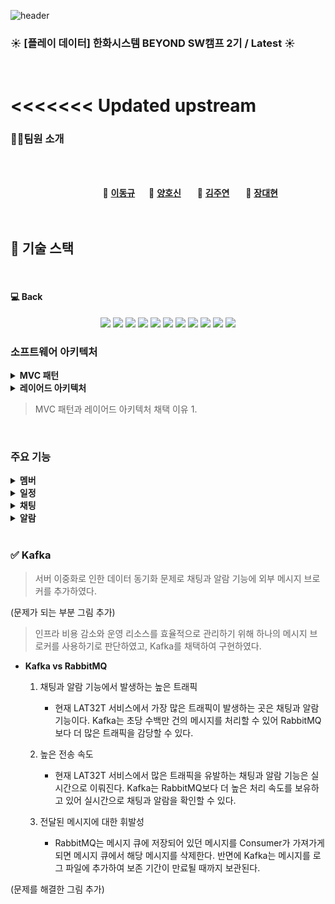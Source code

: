 ![header](https://capsule-render.vercel.app/api?type=Venom&color=ffe599&height=300&section=header&text=SSM&desc=📆Smart%20Schedule%20Manager&descSize=30&descAlign=50&descAlignY=70&fontSize=100&animation=fadeIn&fontColor=5f475f)

### :sunny: **[플레이 데이터] 한화시스템 BEYOND SW캠프 2기 / Latest** :sunny:

<br>

<<<<<<< Updated upstream
<br>
=======

### 🤼‍♂️팀원 소개

<br><br>

&nbsp;　&nbsp;　&nbsp;　&nbsp;　&nbsp;　&nbsp;　&nbsp;　&nbsp;　 🐻 **[이동규](https://github.com/PTCman)**&nbsp;　 🦁 **[양호신](https://github.com/Hosae0905)** &nbsp;　 🐶 **[김주연](https://github.com/jyk147369)** &nbsp;　 🐯 **[장대현](https://github.com/poil4291)** &nbsp;
<br><br><br>

## 📌 기술 스택

<br>


#### :computer:&nbsp;Back
<div align="center">
<img src="https://img.shields.io/badge/MariaDB-003545?style=for-the-badge&logo=mariadb&logoColor=white">
<img src="https://img.shields.io/badge/Maven-02303A?style=for-the-badge&logo=maven&logoColor=white">
<img src="https://img.shields.io/badge/Java-ED8B00?style=for-the-badge&logo=openjdk&logoColor=white"> 
<img src="https://img.shields.io/badge/Spring-6DB33F?style=for-the-badge&logo=spring&logoColor=white">
<img src="https://img.shields.io/badge/Spring Boot-6DB33F?style=for-the-badge&logo=Spring Boot&logoColor=white">
<img src="https://img.shields.io/badge/Spring data jpa-6DB33F?style=for-the-badge&logo=Spring Boot&logoColor=white">
<img src="https://img.shields.io/badge/Spring batch-6DB33F?style=for-the-badge&logo=Spring Boot&logoColor=white">
<img src="https://img.shields.io/badge/kafka-231F20?style=for-the-badge&logo=apachekafka&logoColor=white"> 
<img src="https://img.shields.io/badge/Spring_Security-6DB33F?style=for-the-badge&logo=Spring-Security&logoColor=white">
<img src="https://img.shields.io/badge/jwt-000000?style=for-the-badge&logo=Json Web Tokens&logoColor=purple">
<img src="https://img.shields.io/badge/intellijidea-000000?style=for-the-badge&logo=intellijidea&logoColor=red"> 
</div>

### 소프트웨어 아키텍처
<details>
<summary><b>MVC 패턴</b></summary>

<img src="../img/MVC패턴.png">

* 정의
  * Model, View, Controller라는 3가지 구성 요소로 이루어진 소프트웨어 엔지니어링 아키텍처 패턴 
  1. 모델(Model)
     * 데이터와 비즈니스 로직을 처리. 
     * Controller에게 받은 데이터를 가공하는 역할을 수행
  2. 뷰(View)
     * 사용자 인터페이스 요소. 
     * Controller에게 받은 Model의 데이터를 사용자에게 시각적으로 보여주기 위한 역할을 수행
  3. 컨트롤러(Controller)
     * Model과 View 사이에서 데이터 흐름을 제어
     * 사용자가 접근한 URL에 따라 요청을 파악하고 URL에 적절한 Method를 호출하여 Service에서 비즈니스 로직을 처리
    
* 장점
  * 유지보수성
  * 재사용성 및 확장성
  * 개발 효율성
* 단점
  * 복잡성 증가 : 규모가 복잡하고 큰 서비스 및 프로그램의 경우, 하나의 Controller에 많은 View와 Model이 연결되어 있기 때문에 부하가 커지게 된다.
  * 상호의존성 : Model과 View의 의존성을 완전히 분리시킬 수 없다.
 </details>

<details>
<summary><b>레이어드 아키텍처</b></summary>

* 정의
  * 소프트웨어 설계를 위한 일반적인 아키텍처 패턴 중 하나
  * 애플리케이션을 명확하게 구분된 여러 계층으로 나누는 방식
  1. 프레젠테이션 계층 (Presentation Layer)
     * 사용자 인터페이스(UI)와 사용자 경험(UX)을 담당
     * 사용자의 입력을 받아 처리하고, 사용자에게 정보를 시각적으로 표현
  2. 비즈니스 로직 계층 (Business Logic Layer)
     * 데이터의 처리 및 변환, 계산, 비즈니스 규칙의 실행 등을 담당
     * 애플리케이션의 핵심 기능과 비즈니스 규칙을 구현
  3. 퍼시스턴스 계층 (Persistence Layer)
     * 데이터를 생성, 읽기, 업데이트, 삭제(CRUD)하는 로직을 관리하는 계층
     * 데이터를 영구 저장소에 저장하고 필요할 때 해당 데이터를 검색
  4. 데이터 계층 (Database Layer)
      * 실제 데이터를 저장하는 계층
* 장점
* 단점

</details>

> MVC 패턴과 레이어드 아키텍처 채택 이유
> 1. 

<br>

### 주요 기능
<details>
<summary><b>멤버</b></summary>
</details>

<details>
<summary><b>일정</b></summary>
</details>

<details>
<summary><b>채팅</b></summary>

### ✅ WebSocket과 STOMP를 이용한 채팅기능 구현

> 실시간 채팅은 사내 사용자들간 소통을 향상시켜 일의 효율도를 높이고 프로젝트에 대한 적극적인 참여를 유도할 수 있을 것이라 고려되어 구현하게 되었다. 

* **WebSocket**
    * 하나의 TCP 연결을 통해 양방향 통신을 가능하게 하는 프로토콜 기술
  * 서버와 클라이언트 간에 지속적인 연결을 유지하며 데이터를 실시간으로 양방향으로 교환
  * 

* **STOMP(Simple Text Oriented Messaged Protocol)**
  * pub/sub 구조를 따르는 텍스트 기반의 프로토콜
  * 클라이언트와 메시지 브로커 간의 비동기 통신을 위해 설계
  * Subscriber, Sender, Broker를 따로 두어 처리
    1. Sender : Sender는 메시지를 생성해서 채팅방에 발행하는 역할. 메시지는 Broker를 통해 Subscriber에게 전달 ➡️ 채팅방 생성
    2. Subscriber : Subscriber는 채팅방으로부터 메시지를 받기 위해 Broker에 구독 신청 ➡️ 채팅방 입장
    3. Broker : Sender로부터 메시지를 받아 해당 메시지를 Subscriber에게 전달 ➡️ 채팅방에서 메시지 송수신

    <br><img src="../img/StompDiagram.png">

* **WebSocket과 STOMP**
  * STOMP는 WebSocket 위에서 동작
  * WebSocet만으로 채팅을 구현할 경우 해당 메시지가 어떤 요청인지, 어떤 포맷으로 오는지, 메시지 통신 과정을 어떻게 처리해야 하는지 정해져 있지 않으므로 메시지 형식을 각각 커스터마이징해야 함.
  * 하지만 STOMP는 메시지의 형식, 유형, 내용 등을 정의해주는 프로토콜이므로 규격을 갖춘 메시지를 보낼 수 있다.
  * 
  * MessageMapping 어노테이션을 이용해 메시지를 엔드포인트 별로 분리해서 관리할 수 있다. 
    <br><img src="../img/StompCode.png">
    > SSM은 일정 참여자들의 일정을 등록하고 관리하는 그룹채팅방이 필요했기에 STOMP로 채팅 기능을 고도화 시켰다.

</details>

<details>
<summary><b>알람</b></summary>

* **SSE**
    *

* **Spring Batch**
    *
</details>

<br>

### ✅ Kafka

> 서버 이중화로 인한 데이터 동기화 문제로 채팅과 알람 기능에 외부 메시지 브로커를 추가하였다.

(문제가 되는 부분 그림 추가)

> 인프라 비용 감소와 운영 리소스를 효율적으로 관리하기 위해 하나의 메시지 브로커를 사용하기로 판단하였고, Kafka를 채택하여 구현하였다.

* **Kafka vs RabbitMQ**
  1. 채팅과 알람 기능에서 발생하는 높은 트래픽
     - 현재 LAT32T 서비스에서 가장 많은 트래픽이 발생하는 곳은 채팅과 알람 기능이다.
     Kafka는 초당 수백만 건의 메시지를 처리할 수 있어 RabbitMQ 보다 더 많은 트래픽을 감당할 수 있다.

  2. 높은 전송 속도
     - 현재 LAT32T 서비스에서 많은 트래픽을 유발하는 채팅과 알람 기능은 실시간으로 이뤄진다.
     Kafka는 RabbitMQ보다 더 높은 처리 속도를 보유하고 있어 실시간으로 채팅과 알람을 확인할 수 있다.

  3. 전달된 메시지에 대한 휘발성
     - RabbitMQ는 메시지 큐에 저장되어 있던 메시지를 Consumer가 가져가게 되면 메시지 큐에서 해당 메시지를 삭제한다.
     반면에 Kafka는 메시지를 로그 파일에 추가하여 보존 기간이 만료될 때까지 보관된다.

(문제를 해결한 그림 추가)
